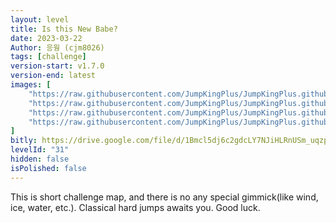 ```yaml
---
layout: level
title: Is this New Babe?
date: 2023-03-22
Author: 응웡 (cjm8026)
tags: [challenge]
version-start: v1.7.0
version-end: latest
images: [
    "https://raw.githubusercontent.com/JumpKingPlus/JumpKingPlus.github.io/www/images/workshop/levels/ws31-banner.png",
    "https://raw.githubusercontent.com/JumpKingPlus/JumpKingPlus.github.io/www/images/workshop/levels/ws31-2.png",
    "https://raw.githubusercontent.com/JumpKingPlus/JumpKingPlus.github.io/www/images/workshop/levels/ws31-3.png",
    "https://raw.githubusercontent.com/JumpKingPlus/JumpKingPlus.github.io/www/images/workshop/levels/ws31-4.png",
]
bitly: https://drive.google.com/file/d/1Bmcl5dj6c2gdcLY7NJiHLRnUSm_uqzpk/view?usp=share_link
levelId: "31"
hidden: false
isPolished: false
---
```


This is short challenge map, and there is no any special gimmick(like wind, ice, water, etc.). Classical hard jumps awaits you. Good luck.

<!-- more -->